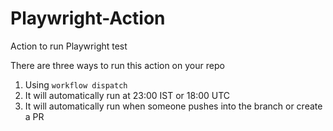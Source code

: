 # Playwright-Action
Action to run Playwright test

There are three ways to run this action on your repo

1. Using `workflow dispatch`
2. It will automatically run at 23:00 IST or 18:00 UTC
4. It will automatically run when someone pushes into the branch or create a PR
